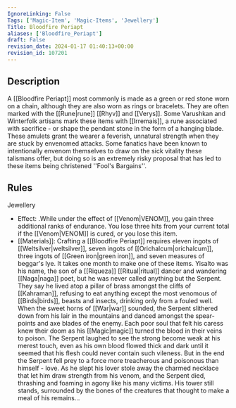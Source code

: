 ```yaml
---
IgnoreLinking: False
Tags: ['Magic-Item', 'Magic-Items', 'Jewellery']
Title: Bloodfire Periapt
aliases: ['Bloodfire_Periapt']
draft: False
revision_date: 2024-01-17 01:40:13+00:00
revision_id: 107201
---
```


## Description
A [[Bloodfire Periapt]] most commonly is made as a green or red stone worn on a chain, although they are also worn as rings or bracelets. They are often marked with the [[Rune|rune]] [[Rhyv]] and [[Verys]]. Some Varushkan and Winterfolk artisans mark these items with [[Irremais]], a rune associated with sacrifice - or shape the pendant stone in the form of a hanging blade.
These amulets grant the wearer a feverish, unnatural strength when they are stuck by envenomed attacks. Some fanatics have been known to intentionally envenom themselves to draw on the sick vitality these talismans offer, but doing so is an extremely risky proposal that has led to these items being christened ''Fool's Bargains''.
## Rules
Jewellery
* Effect: .While under the effect of [[Venom|VENOM]], you gain three additional ranks of endurance. You lose three hits from your current total if the [[Venom|VENOM]] is cured, or you lose this item.
* [[Materials]]: Crafting a [[Bloodfire Periapt]] requires eleven ingots of  [[Weltsilver|weltsilver]], seven ingots of [[Orichalcum|orichalcum]], three ingots of  [[Green iron|green iron]], and seven measures of  beggar's lye. It takes one month to make one of these items.
Yisalto was his name, the son of a [[Riqueza]] [[Ritual|ritual]] dancer and wandering [[Naga|naga]] poet, but he was never called anything but the Serpent.
They say he lived atop a pillar of brass amongst the cliffs of [[Kahraman]], refusing to eat anything except the most venomous of [[Birds|birds]], beasts and insects, drinking only from a fouled well. When the sweet horns of [[War|war]] sounded, the Serpent slithered down from his lair in the mountains and danced amongst the spear-points and axe blades of the enemy. Each poor soul that felt his caress knew their doom as his [[Magic|magic]] turned the blood in their veins to poison. The Serpent laughed to see the strong become weak at his merest touch, even as his own blood flowed thick and dark until it seemed that his flesh could never contain such vileness. 
But in the end the Serpent fell prey to a force more treacherous and poisonous than himself - love. As he slept his lover stole away the charmed necklace that let him draw strength from his venom, and the Serpent died, thrashing and foaming in agony like his many victims. 
His tower still stands, surrounded by the bones of the creatures that thought to make a meal of his remains...